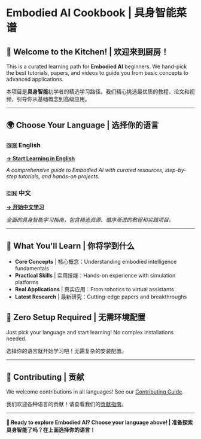 # Embodied AI Cookbook | 具身智能菜谱

[](https://opensource.org/licenses/MIT)
[](https://github.com/sindresorhus/awesome)
[](https://www.google.com/search?q=./CONTRIBUTING.md)

## 🍳 Welcome to the Kitchen! | 欢迎来到厨房！

This is a curated learning path for **Embodied AI** beginners. We hand-pick the best tutorials, papers, and videos to guide you from basic concepts to advanced applications.

本项目是**具身智能**初学者的精选学习路径。我们精心挑选最优质的教程、论文和视频，引导你从基础概念到高级应用。

---

## 🌍 Choose Your Language | 选择你的语言

### 🇬🇧 English
**[→ Start Learning in English](./en/README.md)**

*A comprehensive guide to Embodied AI with curated resources, step-by-step tutorials, and hands-on projects.*

### 🇨🇳 中文
**[→ 开始中文学习](./zh/README.md)**

*全面的具身智能学习指南，包含精选资源、循序渐进的教程和实践项目。*

---

## 🎯 What You'll Learn | 你将学到什么

- **Core Concepts** | 核心概念：Understanding embodied intelligence fundamentals
- **Practical Skills** | 实用技能：Hands-on experience with simulation platforms  
- **Real Applications** | 真实应用：From robotics to virtual assistants
- **Latest Research** | 最新研究：Cutting-edge papers and breakthroughs

## 🚀 Zero Setup Required | 无需环境配置

Just pick your language and start learning! No complex installations needed.

选择你的语言就开始学习吧！无需复杂的安装配置。

---

## 🤝 Contributing | 贡献

We welcome contributions in all languages! See our [Contributing Guide](./CONTRIBUTING.md).

我们欢迎各种语言的贡献！请查看我们的[贡献指南](./CONTRIBUTING.md)。

---

**🎉 Ready to explore Embodied AI? Choose your language above! | 准备探索具身智能了吗？在上面选择你的语言！**


